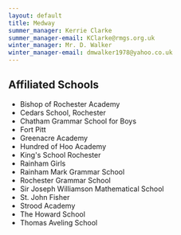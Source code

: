 ```yaml
---
layout: default
title: Medway
summer_manager: Kerrie Clarke
summer_manager-email: KClarke@rmgs.org.uk
winter_manager: Mr. D. Walker
winter_manager-email: dmwalker1978@yahoo.co.uk
---
```


## Affiliated Schools

- Bishop of Rochester Academy
- Cedars School, Rochester
- Chatham Grammar School for Boys
- Fort Pitt
- Greenacre Academy
- Hundred of Hoo Academy
- King's School Rochester
- Rainham Girls
- Rainham Mark Grammar School
- Rochester Grammar School
- Sir Joseph Williamson Mathematical School
- St. John Fisher
- Strood Academy
- The Howard School
- Thomas Aveling School